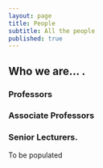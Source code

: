 ```yaml
---
layout: page
title: People
subtitle: All the people
published: true
---
```


## Who we are... .

### Professors

### Associate Professors

### Senior Lecturers.

To be populated 

